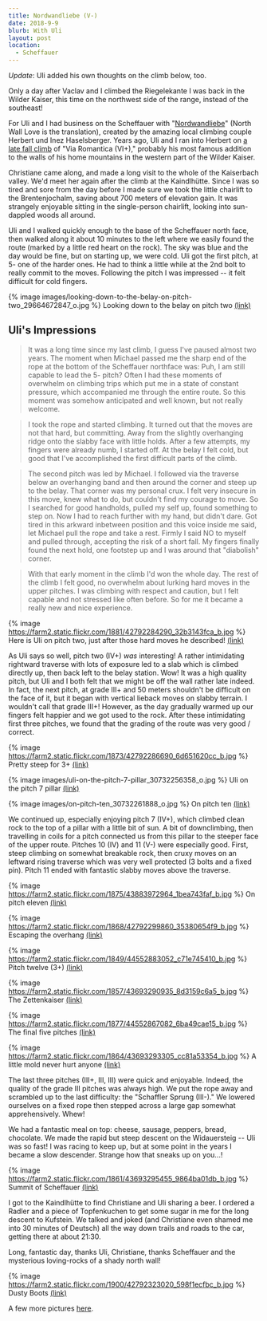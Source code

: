 ```yaml
---
title: Nordwandliebe (V-)
date: 2018-9-9
blurb: With Uli
layout: post
location:
  - Scheffauer
---
```


*Update*: Uli added his own thoughts on the climb below, too.

Only a day after Vaclav and I climbed the Riegelekante I was back in the
Wilder Kaiser, this time on the northwest side of the range, instead of the
southeast!

For Uli and I had business on the Scheffauer with "[Nordwandliebe](https://www.bergsteigen.com/touren/klettern/nordwandliebe-scheffauer/)" (North Wall Love
is the translation), created by the amazing local climbing couple
Herbert und Inez Haselsberger. Years ago, Uli and I ran into Herbert
on [a late fall climb](/cma/2009/viaromantica.html) of "Via Romantica (VI+)," probably his most famous
addition to the walls of his home mountains in the western part of the
Wilder Kaiser.

Christiane came along, and made a long visit to the whole of the Kaiserbach valley.
We'd meet her again after the climb at the Kaindlhütte. Since I was so
tired and sore from the day before I made sure we took the little chairlift
to the Brentenjochalm, saving about 700 meters of elevation gain. It was
strangely enjoyable sitting in the single-person chairlift, looking into
sun-dappled woods all around. 

Uli and I walked quickly enough to the base of the Scheffauer north face,
then walked along it about 10 minutes to the left where we easily found the
route (marked by a little red heart on the rock). The sky was blue and the day
would be fine, but on starting up, we were cold. Uli got the first pitch, at 5-
one of the harder ones. He had to think a little while at the 2nd bolt to really
commit to the moves. Following the pitch I was impressed -- it felt difficult for
cold fingers.

{% image images/looking-down-to-the-belay-on-pitch-two_29664672847_o.jpg %}
Looking down to the belay on pitch two
<a href='https://www.flickr.com/photos/55338612@N00/29664672847'>(link)</a>



## Uli's Impressions

> It was a long time since my last climb, I guess I've paused almost two years.
The moment when Michael passed me the sharp end of the rope at the bottom of
the Scheffauer northface was: Puh, I am still capable to lead the 5- pitch?
Often I had these moments of overwhelm on climbing trips which put me in a
state of constant pressure, which accompanied me through the entire route. So
this moment was somehow anticipated and well known, but not really welcome.

> I took the rope and started climbing. It turned out that the moves are not that
hard, but committing. Away from the slightly overhanging ridge onto the slabby
face with little holds. After a few attempts, my fingers were already numb, I
started off. At the belay I felt cold, but good that I've accomplished the
first difficult parts of the climb.

> The second pitch was led by Michael. I followed via the traverse below an
overhanging band and then around the corner and steep up to the belay. That
corner was my personal crux. I felt very insecure in this move, knew what to
do, but couldn't find my courage to move. So I searched for good handholds,
pulled my self up, found something to step on. Now I had to reach further with
my hand, but didn't dare. Got tired in this arkward inbetween position and this
voice inside me said, let Michael pull the rope and take a rest. Firmly I said
NO to myself and pulled through, accepting the risk of a short fall. My fingers
finally found the next hold, one footstep up and I was around that "diabolish"
corner.

> With that early moment in the climb I'd won the whole day. The rest of the
climb I felt good, no overwhelm about lurking hard moves in the upper pitches. I
was climbing with respect and caution, but I felt capable and not stressed like
often before. So for me it became a really new and nice experience.

{% image https://farm2.static.flickr.com/1881/42792284290_32b3143fca_b.jpg %}
Here is Uli on pitch two, just after those hard moves he described!
<a href='https://www.flickr.com/photos/55338612@N00/42792284290'>(link)</a>

As Uli says so well, pitch two (IV+) *was* interesting! A rather intimidating rightward
traverse with lots of exposure led to a slab which is climbed directly up, then back
left to the belay station. Wow! It was a high quality pitch, but Uli and I both felt
that we might be off the wall rather late indeed. In fact, the next pitch, at grade
III+ and 50 meters shouldn't be difficult on the face of it, but it began with
vertical lieback moves on slabby terrain. I wouldn't call that grade III+!
However, as the day gradually warmed up our fingers felt happier and we got used
to the rock. After these intimidating first three pitches, we found that the grading
of the route was very good / correct.

{% image https://farm2.static.flickr.com/1873/42792286690_6d651620cc_b.jpg %}
Pretty steep for 3+
<a href='https://www.flickr.com/photos/55338612@N00/42792286690'>(link)</a>

{% image images/uli-on-the-pitch-7-pillar_30732256358_o.jpg %}
Uli on the pitch 7 pillar
<a href='https://www.flickr.com/photos/55338612@N00/30732256358'>(link)</a>

{% image images/on-pitch-ten_30732261888_o.jpg %}
On pitch ten
<a href='https://www.flickr.com/photos/55338612@N00/30732261888'>(link)</a>



We continued up, especially enjoying pitch 7 (IV+), which climbed clean rock to the
top of a pillar with a little bit of sun. A bit of downclimbing, then travelling in
coils for a pitch connected us from this pillar to the steeper face of the upper
route. Pitches 10 (IV) and 11 (V-) were especially good. First, steep climbing on
somewhat breakable rock, then cruxy moves on an leftward rising traverse which was
very well protected (3 bolts and a fixed pin). Pitch 11 ended with fantastic slabby
moves above the traverse.


{% image https://farm2.static.flickr.com/1875/43883972964_1bea743faf_b.jpg %}
On pitch eleven
<a href='https://www.flickr.com/photos/55338612@N00/43883972964'>(link)</a>


{% image https://farm2.static.flickr.com/1868/42792299860_35380654f9_b.jpg %}
Escaping the overhang
<a href='https://www.flickr.com/photos/55338612@N00/42792299860'>(link)</a>


{% image https://farm2.static.flickr.com/1849/44552883052_c71e745410_b.jpg %}
Pitch twelve (3+)
<a href='https://www.flickr.com/photos/55338612@N00/44552883052'>(link)</a>

{% image https://farm2.static.flickr.com/1857/43693290935_8d3159c6a5_b.jpg %}
The Zettenkaiser
<a href='https://www.flickr.com/photos/55338612@N00/43693290935'>(link)</a>



{% image https://farm2.static.flickr.com/1877/44552867082_6ba49cae15_b.jpg %}
The final five pitches
<a href='https://www.flickr.com/photos/55338612@N00/44552867082'>(link)</a>

{% image https://farm2.static.flickr.com/1864/43693293305_cc81a53354_b.jpg %}
A little mold never hurt anyone
<a href='https://www.flickr.com/photos/55338612@N00/43693293305'>(link)</a>

The last three pitches (III+, III, III) were quick and enjoyable. Indeed, the quality of
the grade III pitches was always high. We put the rope away and scrambled up to the
last difficulty: the "Schaffler Sprung (III-)." We lowered ourselves on a fixed rope
then stepped across a large gap somewhat apprehensively. Whew!

We had a fantastic meal on top: cheese, sausage, peppers, bread, chocolate. We made the
rapid but steep descent on the Widauersteig -- Uli was so fast! I was racing to keep
up, but at some point in the years I became a slow descender. Strange how that sneaks
up on you...!

{% image https://farm2.static.flickr.com/1861/43693295455_9864ba01db_b.jpg %}
Summit of Scheffauer
<a href='https://www.flickr.com/photos/55338612@N00/43693295455'>(link)</a>

I got to the Kaindlhütte to find Christiane and Uli sharing a beer. I ordered a Radler
and a piece of Topfenkuchen to get some sugar in me for the long descent to Kufstein.
We talked and joked (and Christiane even shamed me into 30 minutes of Deutsch) all the
way down trails and roads to the car, getting there at about 21:30. 

Long, fantastic
day, thanks Uli, Christiane, thanks Scheffauer and the mysterious loving-rocks of
a shady north wall!


{% image https://farm2.static.flickr.com/1900/42792323020_598f1ecfbc_b.jpg %}
Dusty Boots
<a href='https://www.flickr.com/photos/55338612@N00/42792323020'>(link)</a>

A few more pictures [here](https://www.flickr.com/photos/ripsawridge/albums/72157699603729111).


